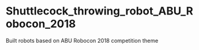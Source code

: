 # Shuttlecock_throwing_robot_ABU_Robocon_2018

Built robots based on ABU Robocon 2018 competition theme
